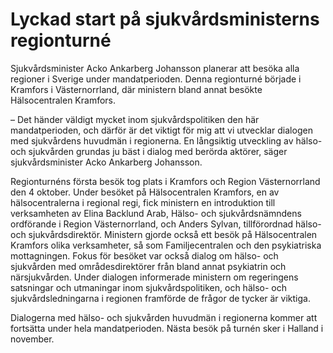# Lyckad start på sjukvårdsministerns regionturné

Sjukvårdsminister Acko Ankarberg Johansson planerar att besöka alla regioner i Sverige under mandatperioden. Denna regionturné började i Kramfors i Västernorrland, där ministern bland annat besökte Hälsocentralen Kramfors.

– Det händer väldigt mycket inom sjukvårdspolitiken den här mandatperioden, och därför är det viktigt för mig att vi utvecklar dialogen med sjukvårdens huvudmän i regionerna. En långsiktig utveckling av hälso- och sjukvården grundas ju bäst i dialog med berörda aktörer, säger sjukvårdsminister Acko Ankarberg Johansson.

Regionturnéns första besök tog plats i Kramfors och Region Västernorrland den 4 oktober. Under besöket på Hälsocentralen Kramfors, en av hälsocentralerna i regional regi, fick ministern en introduktion till verksamheten av Elina Backlund Arab, Hälso- och sjukvårdsnämndens ordförande i Region Västernorrland, och Anders Sylvan, tillförordnad hälso- och sjukvårdsdirektör. Ministern gjorde också ett besök på Hälsocentralen Kramfors olika verksamheter, så som Familjecentralen och den psykiatriska mottagningen. Fokus för besöket var också dialog om hälso- och sjukvården med områdesdirektörer från bland annat psykiatrin och närsjukvården. Under dialogen informerade ministern om regeringens satsningar och utmaningar inom sjukvårdspolitiken, och hälso- och sjukvårdsledningarna i regionen framförde de frågor de tycker är viktiga.

Dialogerna med hälso- och sjukvården huvudmän i regionerna kommer att fortsätta under hela mandatperioden. Nästa besök på turnén sker i Halland i november.
